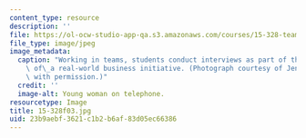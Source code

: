 ```yaml
---
content_type: resource
description: ''
file: https://ol-ocw-studio-app-qa.s3.amazonaws.com/courses/15-328-team-project-fall-2003/23b9aebf3621c1b2b6af83d05ec66386_15-328f03.jpg
file_type: image/jpeg
image_metadata:
  caption: "Working in teams, students conduct interviews as part of their analysis\
    \ of\_a real-world business initiative. (Photograph courtesy of Jenn Borton. Used\
    \ with permission.)"
  credit: ''
  image-alt: Young woman on telephone.
resourcetype: Image
title: 15-328f03.jpg
uid: 23b9aebf-3621-c1b2-b6af-83d05ec66386
---
```

